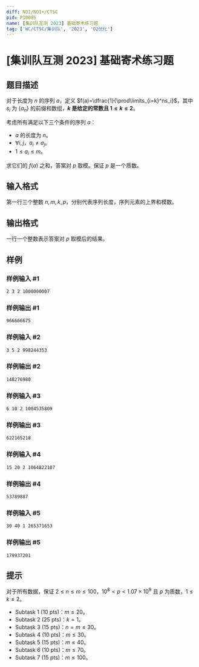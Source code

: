 ```yaml
---
diff: NOI/NOI+/CTSC
pid: P10005
name: [集训队互测 2023] 基础寄术练习题
tag: ['WC/CTSC/集训队', '2023', 'O2优化']
---
```

# [集训队互测 2023] 基础寄术练习题
## 题目描述

对于长度为 $n$ 的序列 $a$，定义 $f(a)=\dfrac{1}{\prod\limits_{i=k}^ns_i}$，其中 $s_i$ 为 $\{a_n\}$ 的前缀和数组，**$k$ 是给定的常数且 $1\le k\le 2$**。

考虑所有满足以下三个条件的序列 $a$：

- $a$ 的长度为 $n$。
- $\forall i,j$，$a_i\ne a_j$。
- $1\le a_i\le m$。

求它们的 $f(a)$ 之和，答案对 $p$ 取模。保证 $p$ 是一个质数。
## 输入格式

第一行三个整数 $n,m,k,p$，分别代表序列长度，序列元素的上界和模数。
## 输出格式

一行一个整数表示答案对 $p$ 取模后的结果。
## 样例

### 样例输入 #1
```
2 3 2 1000000007
```
### 样例输出 #1
```
966666675
```
### 样例输入 #2
```
3 5 2 998244353
```
### 样例输出 #2
```
148276980
```
### 样例输入 #3
```
6 10 2 1004535809
```
### 样例输出 #3
```
622165218
```
### 样例输入 #4
```
15 20 2 1064822107
```
### 样例输出 #4
```
53789887
```
### 样例输入 #5
```
30 40 1 265371653
```
### 样例输出 #5
```
179937201
```
## 提示

对于所有数据，保证 $2\le n\le m\le 100$，$10^8<p<1.07\times 10^9$ 且 $p$ 为质数，$1\le k\le 2$。

- Subtask 1 (10 pts)：$m\le 20$。
- Subtask 2 (25 pts)：$k=1$。
- Subtask 3 (15 pts)：$n=m\le 30$。
- Subtask 4 (10 pts)：$m\le 30$。
- Subtask 5 (15 pts)：$m\le 40$。
- Subtask 6 (10 pts)：$m\le 70$。
- Subtask 7 (15 pts)：$m\le 100$。

